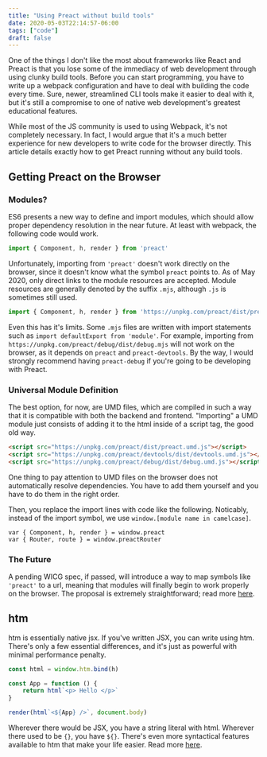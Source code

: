 ```yaml
---
title: "Using Preact without build tools"
date: 2020-05-03T22:14:57-06:00
tags: ["code"]
draft: false
---
```


One of the things I don't like the most about frameworks like React and Preact is that you lose some of the immediacy of web development through using clunky build tools. Before you can start programming, you have to write up a webpack configuration and have to deal with building the code every time. Sure, newer, streamlined CLI tools make it easier to deal with it, but it's still a compromise to one of native web development's greatest educational features.

While most of the JS community is used to using Webpack, it's not completely necessary. In fact, I would argue that it's a much better experience for new developers to write code for the browser directly. This article details exactly how to get Preact running without any build tools.

## Getting Preact on the Browser

### Modules?

ES6 presents a new way to define and import modules, which should allow proper dependency resolution in the near future. At least with webpack, the following code would work.

```js
import { Component, h, render } from 'preact'
```

Unfortunately, importing from `'preact'` doesn't work directly on the browser, since it doesn't know what the symbol `preact` points to. As of May 2020, only direct links to the module resources are accepted. Module resources are generally denoted by the suffix `.mjs`, although `.js` is sometimes still used.

```js
import { Component, h, render } from 'https://unpkg.com/preact/dist/preact.mjs'
```

Even this has it's limits. Some `.mjs` files are written with import statements such as `import defaultExport from 'module'`. For example, importing from `https://unpkg.com/preact/debug/dist/debug.mjs` will not work on the browser, as it depends on `preact` and `preact-devtools`. By the way, I would strongly recommend having `preact-debug` if you're going to be developing with Preact.

### Universal Module Definition

The best option, for now, are UMD files, which are compiled in such a way that it is compatible with both the backend and frontend. "Importing" a UMD module just consists of adding it to the html inside of a script tag, the good old way.

```html
<script src="https://unpkg.com/preact/dist/preact.umd.js"></script>
<script src="https://unpkg.com/preact/devtools/dist/devtools.umd.js"></script>
<script src="https://unpkg.com/preact/debug/dist/debug.umd.js"></script>
```

One thing to pay attention to UMD files on the browser does not automatically resolve dependencies. You have to add them yourself and you have to do them in the right order.

Then, you replace the import lines with code like the following. Noticably, instead of the import symbol, we use `window.[module name in camelcase]`.

```
var { Component, h, render } = window.preact
var { Router, route } = window.preactRouter
```

### The Future

A pending WICG spec, if passed, will introduce a way to map symbols like `'preact'` to a url, meaning that modules will finally begin to work properly on the browser. The proposal is extremely straightforward; read more [here](https://github.com/WICG/import-maps).

## htm

htm is essentially native jsx. If you've written JSX, you can write using htm. There's only a few essential differences, and it's just as powerful with minimal performance penalty.

```js
const html = window.htm.bind(h)

const App = function () {
	return html`<p> Hello </p>`
}

render(html`<${App} />`, document.body)
```

Wherever there would be JSX, you have a string literal with html. Wherever there used to be `{}`, you have `${}`. There's even more syntactical features available to htm that make your life easier. Read more [here](https://github.com/developit/htm).


